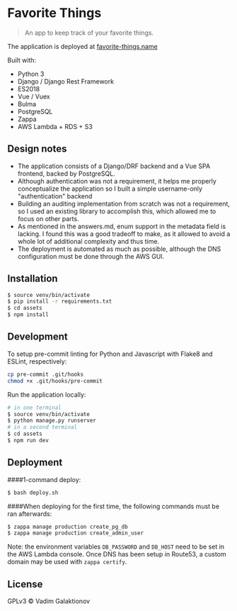 # Favorite Things

> An app to keep track of your favorite things.

The application is deployed at [favorite-things.name](https://favorite-things.name)

Built with:

- Python 3
- Django / Django Rest Framework
- ES2018
- Vue / Vuex
- Bulma
- PostgreSQL
- Zappa
- AWS Lambda + RDS + S3

## Design notes

- The application consists of a Django/DRF backend and a Vue SPA frontend, backed by PostgreSQL.
- Although authentication was not a requirement, it helps me properly conceptualize the application so
  I built a simple username-only "authentication" backend
- Building an auditing implementation from scratch was not a requirement, so I used an existing library to
  accomplish this, which allowed me to focus on other parts.
- As mentioned in the answers.md, enum support in the metadata field is lacking. I found this was a good tradeoff
  to make, as it allowed to avoid a whole lot of additional complexity and thus time.
- The deployment is automated as much as possible, although the DNS configuration must be done
  through the AWS GUI.

## Installation

```bash
$ source venv/bin/activate
$ pip install -r requirements.txt
$ cd assets
$ npm install
```

## Development

To setup pre-commit linting for Python and Javascript with Flake8 and ESLint, respectively:

```bash
cp pre-commit .git/hooks
chmod +x .git/hooks/pre-commit
```

Run the application locally:

```bash
# in one terminal
$ source venv/bin/activate
$ python manage.py runserver
# in a second terminal
$ cd assets
$ npm run dev
```

## Deployment

####1-command deploy:

```bash
$ bash deploy.sh
```

####When deploying for the first time, the following commands must be ran afterwards:

```bash
$ zappa manage production create_pg_db
$ zappa manage production create_admin_user
```

Note: the environment variables `DB_PASSWORD` and `DB_HOST` need to be set in the AWS Lambda console.
Once DNS has been setup in Route53, a custom domain may be used with `zappa certify`.

## License

GPLv3 © Vadim Galaktionov
